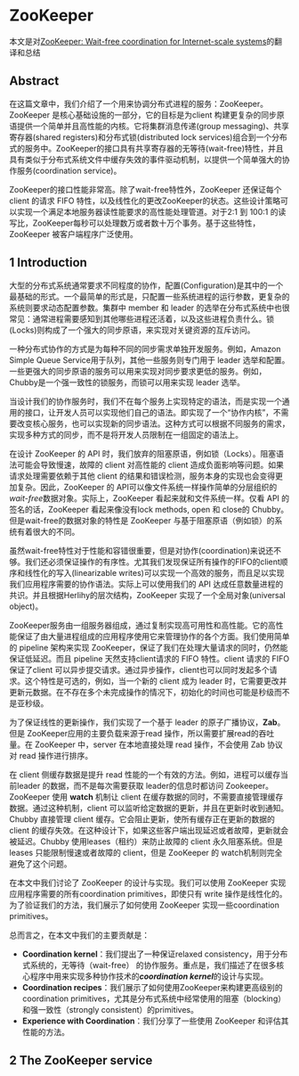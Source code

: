 # ZooKeeper

本文是对[ZooKeeper: Wait-free coordination for Internet-scale systems](http://nil.csail.mit.edu/6.824/2020/papers/zookeeper.pdf)的翻译和总结

## Abstract

在这篇文章中，我们介绍了一个用来协调分布式进程的服务：ZooKeeper。ZooKeeper 是核心基础设施的一部分，它的目标是为client 构建更复杂的同步原语提供一个简单并且高性能的内核。它将集群消息传递(group messaging)、共享寄存器(shared registers)和分布式锁(distributed lock services)组合到一个分布式的服务中。ZooKeeper的接口具有共享寄存器的无等待(wait-free)特性，并且具有类似于分布式系统文件中缓存失效的事件驱动机制，以提供一个简单强大的协作服务(coordination service)。

ZooKeeper的接口性能非常高。除了wait-free特性外，ZooKeeper 还保证每个 client 的请求 FIFO 特性，以及线性化的更改ZooKeeper的状态。这些设计策略可以实现一个满足本地服务器读性能要求的高性能处理管道。对于2:1 到 100:1 的读写比，ZooKeeper每秒可以处理数万或者数十万个事务。基于这些特性，ZooKeeper 被客户端程序广泛使用。

## 1 Introduction

大型的分布式系统通常要求不同程度的协作，配置(Configuration)是其中的一个最基础的形式。一个最简单的形式是，只配置一些系统进程的运行参数，更复杂的系统则要求动态配置参数。集群中 member 和 leader 的选举在分布式系统中也很常见：通常进程需要感知到其他哪些进程还活着，以及这些进程负责什么。锁(Locks)则构成了一个强大的同步原语，来实现对关键资源的互斥访问。

一种分布式协作的方式是为每种不同的同步需求单独开发服务。例如，Amazon Simple Queue Service用于队列，其他一些服务则专门用于 leader 选举和配置。一些更强大的同步原语的服务可以用来实现对同步要求更低的服务。例如，Chubby是一个强一致性的锁服务，而锁可以用来实现 leader 选举。

当设计我们的协作服务时，我们不在每个服务上实现特定的语法，而是实现一个通用的接口，让开发人员可以实现他们自己的语法。即实现了一个“协作内核”，不需要改变核心服务，也可以实现新的同步语法。这种方式可以根据不同服务的需求，实现多种方式的同步，而不是将开发人员限制在一组固定的语法上。

在设计 ZooKeeper 的 API 时，我们放弃的阻塞原语，例如锁（Locks）。阻塞语法可能会导致慢速，故障的 client 对高性能的 client 造成负面影响等问题。如果请求处理需要依赖于其他 client 的结果和错误检测，服务本身的实现也会变得更加复杂。因此，ZooKeeper 的 API可以像文件系统一样操作简单的分层组织的*wait-free*数据对象。实际上，ZooKeeper 看起来就和文件系统一样。仅看 API 的签名的话，ZooKeeper 看起来像没有lock methods, open 和 close的 Chubby。但是wait-free的数据对象的特性是 ZooKeeper 与基于阻塞原语（例如锁）的系统有着很大的不同。

虽然wait-free特性对于性能和容错很重要，但是对协作(coordination)来说还不够。我们还必须保证操作的有序性。尤其我们发现保证所有操作的FIFO的client顺序和线性化的写入(linearizable writes)可以实现一个高效的服务，而且足以实现我们应用程序需要的协作语法。实际上可以使用我们的 API 达成任意数量进程的共识。并且根据Herlihy的层次结构，ZooKeeper 实现了一个全局对象(universal object)。

ZooKeeper服务由一组服务器组成，通过复制实现高可用性和高性能。它的高性能保证了由大量进程组成的应用程序使用它来管理协作的各个方面。我们使用简单的 pipeline 架构来实现 ZooKeeper，保证了我们在处理大量请求的同时，仍然能保证低延迟。而且 pipeline 天然支持client请求的 FIFO 特性。client 请求的 FIFO 保证了client 可以异步提交请求。通过异步操作，client也可以同时发起多个请求。这个特性是可选的，例如，当一个新的 client 成为 leader 时，它需要更改并更新元数据。在不存在多个未完成操作的情况下，初始化的时间也可能是秒级而不是亚秒级。

为了保证线性的更新操作，我们实现了一个基于 leader 的原子广播协议，**Zab**。但是 ZooKeeper应用的主要负载来源于read 操作，所以需要扩展read的吞吐量。在 ZooKeeper 中，server 在本地直接处理 read 操作，不会使用 Zab 协议对 read 操作进行排序。

在 client 侧缓存数据是提升 read 性能的一个有效的方法。例如，进程可以缓存当前leader 的数据，而不是每次需要获取 leader的信息时都访问 Zookeeper。ZooKeeper 使用 **watch** 机制让 client 在缓存数据的同时，不需要直接管理缓存数据。通过这种机制，client 可以监听给定数据的更新，并且在更新时收到通知。Chubby 直接管理 client 缓存。它会阻止更新，使所有缓存正在更新的数据的 client 的缓存失效。在这种设计下，如果这些客户端出现延迟或者故障，更新就会被延迟。Chubby 使用leases（租约）来防止故障的 client 永久阻塞系统。但是 leases 只能限制慢速或者故障的 client，但是 ZooKeeper 的 watch机制则完全避免了这个问题。

在本文中我们讨论了 ZooKeeper 的设计与实现。我们可以使用 ZooKeeper 实现应用程序需要的所有coordination primitives，即使只有 write 操作是线性化的。为了验证我们的方法，我们展示了如何使用 ZooKeeper 实现一些coordination primitives。

总而言之，在本文中我们的主要贡献是：

- **Coordination kernel**：我们提出了一种保证relaxed consistency，用于分布式系统的，无等待（wait-free） 的协作服务。重点是，我们描述了在很多核心程序中用来实现多种协作技术的***coordination kernel***的设计与实现。
- **Coordination recipes**：我们展示了如何使用ZooKeeper来构建更高级别的coordination primitives，尤其是分布式系统中经常使用的阻塞（blocking）和强一致性（strongly consistent）的primitives。
- **Experience with Coordination**：我们分享了一些使用 ZooKeeper 和评估其性能的方法。

## 2 The ZooKeeper service

